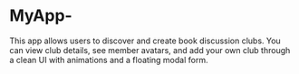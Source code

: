 # MyApp-
This app allows users to discover and create book discussion clubs. You can view club details, see member avatars, and add your own club through a clean UI with animations and a floating modal form.
